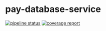 # pay-database-service
[![pipeline status](https://gitlab.com/blademainer/pay-gateway/badges/master/pipeline.svg)](https://gitlab.com/blademainer/pay-gateway/commits/master)
[![coverage report](https://gitlab.com/blademainer/pay-gateway/badges/master/coverage.svg)](https://gitlab.com/blademainer/pay-gateway/commits/master)